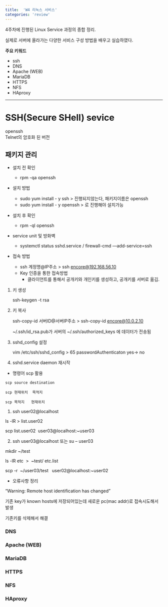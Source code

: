```yaml
---
title:  'W4 리눅스 서비스'
categories: 'review'
---
```


4주차에 진행된 Linux Service 과정의 종합 정리.

실제로 서버에 올라가는 다양한 서비스 구성 방법을 배우고 실습하였다.

**주요 키워드**

- ssh
- DNS
- Apache (WEB)
- MariaDB
- HTTPS
- NFS
- HAproxy

---


# SSH(Secure SHell) sevice

openssh    
Telnet의 암호화 된 버전

## 패키지 관리

- 설치 전 확인
    - rpm -qa openssh

- 설치 방법
    - sudo yum install - y ssh > 진행되지않는다, 패키지이름은 openssh
    - sudo yum install - y openssh > 로 진행해야 설치가능

- 설치 후 확인
    - rpm -ql openssh

- service unit 및 방화벽
    - systemctl status sshd.service / firewall-cmd —add-service=ssh

- 접속 방법
    - ssh 계정명@IP주소 > ssh encore@192.168.56.10
    - Key 인증을 통한 접속방법
        - 클라이언트를 통해서 공개키와 개인키를 생성하고, 공개키를 서버로 옮김.

1. 키 생성

    ssh-keygen -t rsa 

1. 키 복사

    ssh-copy-id 서버ID@서버IP주소 > ssh-copy-id encore@10.0.2.10

    ~/.ssh/id_rsa.pub가 서버의 ~/.ssh/authorized_keys 에 데이터가 전송됨

1. sshd_config 설정

    vim /etc/ssh/sshd_config > 65 passwordAuthenticaton yes-> no

4.  sshd.service daemon 재시작

- 명령어 scp 활용

```
scp source destination

scp 현재위치  목적지 

scp 목적지   현재위치
```

1) ssh user02@localhost

ls -lR > list.user02

scp list.user02  user03@localhost:~user03

2) ssh user03@localhost 또는 su – user03

mkdir ~/test

ls -lR etc  >  ~test/ etc.list

scp -r  \~/user03/test   user02@localhost:~user02

- 오류사항 정리

“Warning: Remote host identification has changed”

기존 key가 known hosts에 저장되어있는데 새로운 pc(mac addr)로 접속시도해서 발생

기존키를 삭제해서 해결

### DNS

### Apache (WEB)

### MariaDB

### HTTPS

### NFS

### HAproxy
